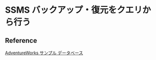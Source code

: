 # SSMS バックアップ・復元をクエリから行う



## Reference
[AdventureWorks サンプル データベース](https://learn.microsoft.com/ja-jp/sql/samples/adventureworks-install-configure?view=sql-server-ver16&tabs=ssms)
